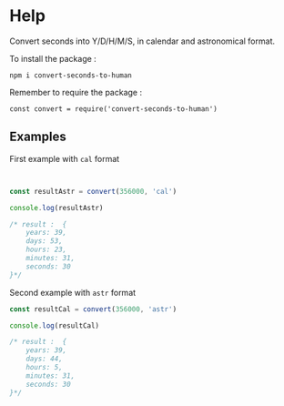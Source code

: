 # Help
Convert seconds into Y/D/H/M/S, in calendar and astronomical format.

To install the package :
```
npm i convert-seconds-to-human
```

Remember to require the package :
```
const convert = require('convert-seconds-to-human')
```

## Examples
First example with ```cal``` format
```javascript


const resultAstr = convert(356000, 'cal')

console.log(resultAstr)

/* result :  { 
    years: 39, 
    days: 53, 
    hours: 23, 
    minutes: 31, 
    seconds: 30
}*/
```

Second example with ```astr``` format
```javascript
const resultCal = convert(356000, 'astr')

console.log(resultCal)

/* result :  { 
    years: 39, 
    days: 44, 
    hours: 5, 
    minutes: 31, 
    seconds: 30
}*/


